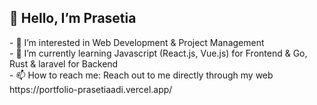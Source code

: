 <h2> 👋 Hello, I’m Prasetia </h2>
- 👀 I’m interested in Web Development & Project Management <br/>
- 🌱 I’m currently learning Javascript (React.js, Vue.js) for Frontend & Go, Rust & laravel for Backend <br/>
- 📫 How to reach me: Reach out to me directly through my web https://portfolio-prasetiaadi.vercel.app/ <br/>

<!---
Prasetiaadi/Prasetiaadi is a ✨ special ✨ repository because its `README.md` (this file) appears on your GitHub profile.
You can click the Preview link to take a look at your changes.
--->
